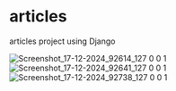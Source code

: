 # articles
articles project using Django


![Screenshot_17-12-2024_92614_127 0 0 1](https://github.com/user-attachments/assets/4da85604-5cea-4957-9c72-6e9e50a5ba95)
![Screenshot_17-12-2024_92641_127 0 0 1](https://github.com/user-attachments/assets/1154221f-c4b4-4ae6-96b1-fc623850a430)
![Screenshot_17-12-2024_92738_127 0 0 1](https://github.com/user-attachments/assets/d458da44-dbd3-4384-a757-fe07a4dcaa9f)

